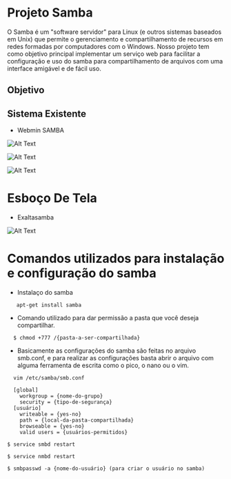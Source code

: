 # Projeto Samba
  O Samba é um "software servidor" para Linux (e outros sistemas baseados em Unix) que permite o gerenciamento e compartilhamento de recursos em redes formadas por computadores com o Windows.
  Nosso projeto tem como objetivo principal implementar um serviço web para facilitar a configuração e uso do samba para compartilhamento de arquivos com uma interface amigável e de fácil uso.

## Objetivo

## Sistema Existente
  - Webmin SAMBA
  
![Alt Text](https://github.com/gabbezerra/ProjetoDw/blob/master/IMG_20022017_170226_0.png)



![Alt Text](https://github.com/gabbezerra/ProjetoDw/blob/master/IMG_20022017_170316_0.png)



![Alt Text](https://github.com/gabbezerra/ProjetoDw/blob/master/IMG_20022017_170538_0.png)


# Esboço De Tela
  - Exaltasamba

![Alt Text](https://github.com/gabbezerra/ProjetoDw/blob/master/Esboc%CC%A7o3.jpg)



# Comandos utilizados para instalação e configuração do samba
  
  - Instalaço do samba
 
 ```
    apt-get install samba
 ```
 
 - Comando utilizado para dar permissão a pasta que você deseja compartilhar.   
  
  ```
    $ chmod +777 /{pasta-a-ser-compartilhada}
  ```
  
  - Basicamente as configurações do samba são feitas no arquivo smb.conf, e para realizar as configurações basta abrir o arquivo com alguma ferramenta de escrita como o pico, o nano ou o vim. 
  
  ```
    vim /etc/samba/smb.conf
  ```
  
  ```
    [global] 
      workgroup = {nome-do-grupo} 
      security = {tipo-de-segurança} 
    [usuário] 
      writeable = {yes-no} 
      path = {local-da-pasta-compartilhada} 
      browseable = {yes-no} 
      valid users = {usuários-permitidos} 
  ```
  
  ```
  $ service smbd restart
  ```
  
  ```
  $ service nmbd restart
  ```
  
  ```
  $ smbpasswd -a {nome-do-usuário} (para criar o usuário no samba)
  ```    
